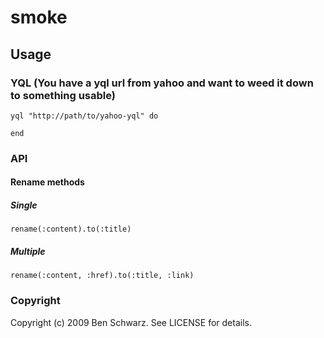 # smoke

## Usage

### YQL (You have a yql url from yahoo and want to weed it down to something usable)

    yql "http://path/to/yahoo-yql" do
      
    end
### API

#### Rename methods

##### Single
    rename(:content).to(:title)

##### Multiple
    rename(:content, :href).to(:title, :link)

### Copyright

Copyright (c) 2009 Ben Schwarz. See LICENSE for details.
